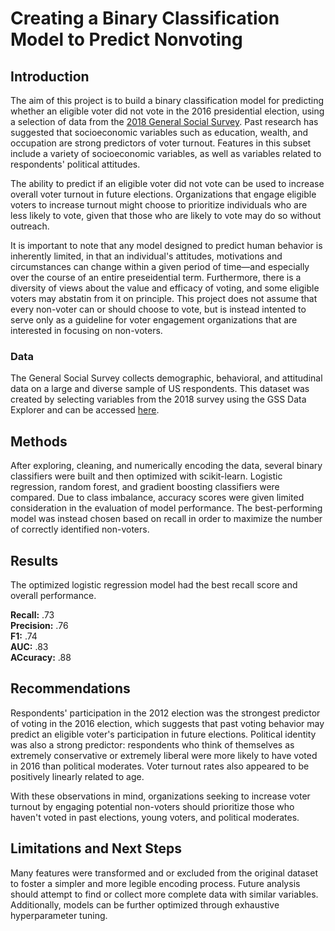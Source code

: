 # Creating a Binary Classification Model to Predict Nonvoting

## Introduction 
The aim of this project is to build a binary classification model for predicting whether an eligible voter did not vote in the 2016 presidential election, using  a selection of data from the [2018 General Social Survey](https://gss.norc.org/). 
Past research has suggested that socioeconomic variables such as education, wealth, and occupation are strong predictors of voter turnout. Features in this subset include a variety of socioeconomic variables, as well as variables related to respondents' political attitudes. 

The ability to predict if an eligible voter did not vote can be used to increase overall voter turnout in future elections. Organizations that engage eligible voters to increase turnout might choose to prioritize individuals who are less likely to vote, given that those who are likely to vote may do so without outreach.

It is important to note that any model designed to predict human behavior is inherently limited, in that an individual's attitudes, motivations and circumstances can change within a given period of time—and especially over the course of an entire preseidential term. 
Furthermore, there is a diversity of views about the value and efficacy of voting, and some eligible voters may abstatin from it on principle. 
This project does not assume that every non-voter can or should choose to vote, but is instead intented to serve only as a guideline for voter engagement organizations that are interested in focusing on non-voters.

### Data
The General Social Survey collects demographic, behavioral, and attitudinal data on a large and diverse sample of US respondents. This dataset was created by selecting variables from the 2018 survey using the GSS Data Explorer and can be accessed [here](https://gssdataexplorer.norc.org/projects/86577). 

## Methods
After exploring, cleaning, and numerically encoding the data, several binary classifiers were built and then optimized with scikit-learn. Logistic regression, random forest, and gradient boosting classifiers were compared. Due to class imbalance, accuracy scores were given limited consideration in the evaluation of model performance. The best-performing model was instead chosen based on recall in order to maximize the number of correctly identified non-voters.

## Results
The optimized logistic regression model had the best recall score and overall performance.


<b>Recall:</b> .73
<br>
<b>Precision:</b> .76
<br>
<b>F1:</b> .74
<br>
<b>AUC:</b> .83
<br>
<b>ACcuracy:</b> .88

## Recommendations 
Respondents' participation in the 2012 election was the strongest predictor of voting in the 2016 election, which suggests that past voting behavior may predict an eligible voter's participation in future elections. Political identity was also a strong predictor: respondents who think of themselves as extremely conservative or extremely liberal were more likely to have voted in 2016 than political moderates. Voter turnout rates also appeared to be positively linearly related to age.

With these observations in mind, organizations seeking to increase voter turnout by engaging potential non-voters should prioritize those who haven't voted in past elections, young voters, and political moderates.

## Limitations and Next Steps
Many features were transformed and or excluded from the original dataset to foster a simpler and more legible encoding process. Future analysis should attempt to find or collect more complete data with similar variables. Additionally, models can be further optimized through exhaustive hyperparameter tuning.
